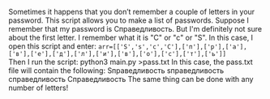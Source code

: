 Sometimes it happens that you don’t remember a couple of letters in your password. This script allows you to make a list of passwords.
Suppose I remember that my password is Справедливость. But I'm definitely not sure about the first letter. I remember what it is "С" or "c" or "S". 
In this case, I open this script and enter:
<code>arr=[['S','s','с','С'],['п'],['р'],['а'],['в'],['е'],['д'],['л'],['и'],['в'],['о'],['с'],['т'],['ь']] </code>
Then I run the script:
python3 main.py >pass.txt
In this case, the pass.txt file will contain the following:
Sправедливость
sправедливость
справедливость
Справедливость
The same thing can be done with any number of letters!
